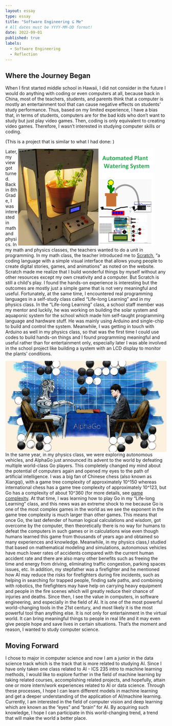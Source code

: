 ```yaml
---
layout: essay
type: essay
title: "Software Engineering ⊆ Me"
# All dates must be YYYY-MM-DD format!
date: 2022-09-01
published: true
labels:
  - Software Engineering
  - Reflection
---
```





## Where the Journey Began

When I first started middle school in Hawaii, I did not consider in the future I would do anything with coding or even computers at all, because back in China, most of the teachers, students, and parents think that a computer is mostly an entertainment tool that can cause negative effects on students' study performance. Thus, based on my limited experience, I have a bias that, in terms of students, computers are for the bad kids who don’t want to study but just play video games. Then, coding is only equivalent to creating video games. Therefore, I wasn’t interested in studying computer skills or coding.

(This is a project that is similar to what I had done: )

<figure>
  <img width="600px"
       align="right"
       class="rounded float-start pe-4"
       img src="../img/essays/arduino_project.png"/>
</figure>

Later, my view got turned. Back in 8th Grade, I was interested in math and physics. In my math and physics classes, the teachers wanted to do a unit in programming. In my math class, the teacher introduced me to [Scratch](https://scratch.mit.edu/about), “a coding language with a simple visual interface that allows young people to create digital stories, games, and animations” as noted on the website. Scratch made me realize that I build wonderful things by myself without any other resources except my own creativity and a computer. But Scratch is still a child's play. I found the hands-on experience is interesting but the outcomes are mostly just a simple game that is not very meaningful and useful. Fortunately, at the same time, I encountered real programming languages in a self-study class called “Life-long Learning” and in my physics class. In the “Life-long Learning” class, a school staff member was my mentor and luckily, he was working on building the solar system and aquaponic system for the school which made him self-taught programming language and hardware stuff. He was mainly using Arduino and single-chip to build and control the system. Meanwhile, I was getting in touch with Arduino as well in my physics class, so that was the first time I could use codes to build hands-on things and I found programming meaningful and useful rather than for entertainment only, especially later I was able involved in the school project like building a system with an LCD display to monitor the plants’ conditions. 

 <img width="700px" class="rounded float-start pe-4" align="left" src="../img/essays/alpha_go.png">
 
In the same year, in my physics class, we were exploring autonomous vehicles, and AlphaGo just announced its advent to the world by defeating multiple world-class Go players. This completely changed my mind about the potential of computers again and opened my eyes to the path of artificial intelligence. I was a big fan of Chinese chess (also known as Xiangqi), with a game tree complexity of approximately 10^150 whereas international chess has a game tree complexity of approximately 10^123, but Go has a complexity of about 10^360 (for more details, see [game complexity](https://en.wikipedia.org/wiki/Game_complexity#Complexities_of_some_well-known_games). At that time, I was learning how to play Go in my “Life-long Learning” class, and this news was an extreme shock to me because Go is one of the most complex games in the world as we see the exponent in the game tree complexity is much larger than other games. This means that once Go, the last defender of human logical calculations and wisdom, got overcome by the computer, then theoretically there is no way for humans to defeat the computers in such games or in calculations wise even though humans learned this game from thousands of years ago and obtained so many experiences and knowledge. Meanwhile, in my physics class,I studied that based on mathematical modeling and simulations, autonomous vehicles have much lower rates of accidents compared with the current human accident rate and there are also many other benefits such as freeing the time and energy from driving, eliminating traffic congestion, parking spaces issues, etc. In addition, my stepfather was a firefighter and he mentioned how AI may reduce the risks for firefighters during fire incidents, such as helping in searching for trapped people, finding safe paths, and combining with robotics, the firefighters may have help on carrying heavy equipment and people in the fire scenes which will greatly reduce their chance of injuries and deaths. Since then, I see the value in computers, in software engineering, and especially in the field of AI. It is one of the most powerful world-changing tools in the 21st century, and most likely it is the most powerful tool than anything else. It is not only for entertainment in the virtual world. It can bring meaningful things to people in real life and it may even give people hope and save lives in certain situations. That’s the moment and reason, I wanted to study computer science.


## Moving Forward

I chose to major in computer science and now I am a junior in the data science track which is the track that is more related to studying AI. Since I have only taken one class related to AI - ICS 235 intro to machine learning methods, I would like to explore further in the field of machine learning by taking related courses, accomplishing related projects, and hopefully, attain one or more intern/work experiences related to AI or data science. Through these processes, I hope I can learn different models in machine learning and get a deeper understanding of the application of AI/machine learning. Currently, I am interested in the field of computer vision and deep learning which are known as the “eyes” and “brain” for AI. By acquiring such knowledge, I hope I can participate in this world-changing trend, a trend that will make the world a better place.

